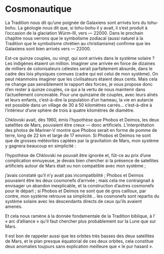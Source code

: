 # Cosmonautique

La Tradition nous dit qu’une poignée de Galaxiens sont arrivés lors du tohu-bohu. La géologie nous dit que, si tohu-bohu il y avait, il s’est produit à l’occasion de la glaciation Würm-III, vers — 22000. Dans le prochain chapitre nous verrons que le symbolisme zodiacal (aussi naturel à la Tradition que le symbolisme chrétien au christianisme) confirme que les Galaxiens sont bien arrivés vers — 22000.

Est-ce quinze couples, ou vingt, qui sont arrivés dans le système solaire ? Les indigènes étaient un million. Imaginer une arrivée en force de dizaines de milliers de colonisateurs célestes serait parfaitement absurde, dans le cadre des lois physiques connues (cadre qui est celui de mon système). On peut néanmoins imaginer que les civilisateurs étaient deux cents. Mais cela ne change pas sensiblement le rapport des forces, je vous propose donc d’en rester à quinze couples, ce qui a la vertu de nous maintenir dans l’actuellement concevable. Pour une quinzaine de couples, avec leurs aînés et leurs enfants, c’est-à-dire la population d’un hameau, la vie en autarcie est possible dans un village de 30 à 50 kilomètres carrés... <span id="e9782221228517_c17.xhtml#page-242"></span>c’est-à-dire à l’intérieur d’une sphère de trois à quatre kilomètres de diamètre.

Chklovski avait, dès 1960, émis l’hypothèse que Phobos et Deimos, les deux satellites de Mars, pouvaient être creux — donc artificiels. L’interprétation des photos de Mariner-V montre que Phobos serait en forme de pomme de terre, long de 22 km et large de 17 environ. Si Phobos et Deimos ne sont que de grosses météorites captées par la gravitation de Mars, mon système y gagnera beaucoup en simplicité :

l’hypothèse de Chklovski ne pouvait être ignorée et, fût-ce au prix d’une complication ennuyeuse, je devais bien chercher si la présence de satellites artificiels autour de Mars était ou non compatible avec mon système ;

j’avais constaté qu’il n’y avait pas incompatibilité ; Phobos et Deimos pouvaient être les deux cosmonefs d’arrivée ; mais cela me contraignait à envisager un abandon inexplicable, et la construction d’autres cosmonefs pour le départ ; si Phobos et Deimos ne sont que de gros cailloux, par contre, mon système retrouve sa simplicité... les cosmonefs sont repartis du système solaire avec les descendants directs de ceux qu’ils avaient amenés.

Et cela nous ramène à la donnée fondamentale de la Tradition biblique, à l’ « arc d’alliance » qu’il faut chercher plus probablement sur la Lune que sur Mars.

Il est bon de rappeler aussi que les orbites très basses des deux satellites de Mars, et le plan presque équatorial de ces deux orbites, cela constitue deux anomalies toujours sans explication meilleure que « le pur hasard ».

<span id="e9782221228517_c17.xhtml#page-243"></span>

<span id="e9782221228517_c17.xhtml#title82"></span>

